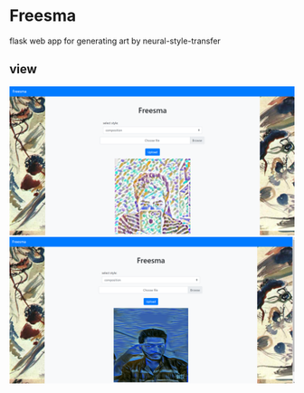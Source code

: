 # Freesma
flask web app for generating art by neural-style-transfer

## view
![image1](img2.png)
![image2](img1.png)